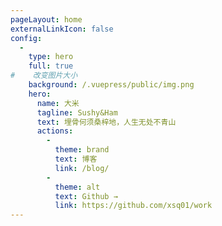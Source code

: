 ```yaml
---
pageLayout: home
externalLinkIcon: false
config:
  -
    type: hero
    full: true
#    改变图片大小    
    background: /.vuepress/public/img.png
    hero:
      name: 大米
      tagline: Sushy&Ham
      text: 埋骨何须桑梓地，人生无处不青山
      actions:
        -
          theme: brand
          text: 博客
          link: /blog/
        -
          theme: alt
          text: Github →
          link: https://github.com/xsq01/work
---
```

